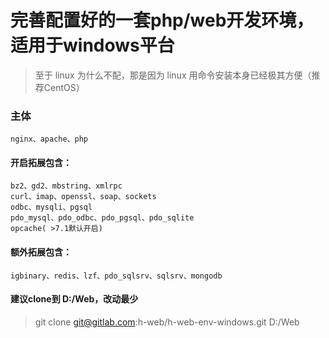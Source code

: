 # 完善配置好的一套php/web开发环境，适用于windows平台
> 至于 linux 为什么不配，那是因为 linux 用命令安装本身已经极其方便（推荐CentOS）
### 主体
```
nginx、apache、php
```
#### 开启拓展包含：
```
bz2、gd2、mbstring、xmlrpc
curl、imap、openssl、soap、sockets
odbc、mysqli、pgsql
pdo_mysql、pdo_odbc、pdo_pgsql、pdo_sqlite
opcache( >7.1默认开启)
```
#### 额外拓展包含：
```
igbinary、redis、lzf、pdo_sqlsrv、sqlsrv、mongodb
```

#### 建议clone到 **D:/Web**，改动最少
> git clone git@gitlab.com:h-web/h-web-env-windows.git D:/Web